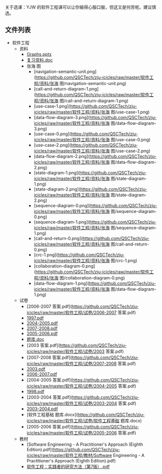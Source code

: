 关于选课：YJW 的软件工程课可以让你输得心服口服，但这又是何苦呢。建议慎选。


## 文件列表

- 软件工程
    - 资料
        - [Graphs.pptx](https://github.com/QSCTech/zju-icicles/raw/master/软件工程/资料/Graphs.pptx)
        - [复习资料.doc](https://github.com/QSCTech/zju-icicles/raw/master/软件工程/资料/复习资料.doc)
        - 张海 图
            - [navigation-semantic-unit.png](https://github.com/QSCTech/zju-icicles/raw/master/软件工程/资料/张海 图/navigation-semantic-unit.png)
            - [call-and-return-diagram-1.png](https://github.com/QSCTech/zju-icicles/raw/master/软件工程/资料/张海 图/call-and-return-diagram-1.png)
            - [use-case-1.png](https://github.com/QSCTech/zju-icicles/raw/master/软件工程/资料/张海 图/use-case-1.png)
            - [data-flow-diagram-3.png](https://github.com/QSCTech/zju-icicles/raw/master/软件工程/资料/张海 图/data-flow-diagram-3.png)
            - [use-case-0.png](https://github.com/QSCTech/zju-icicles/raw/master/软件工程/资料/张海 图/use-case-0.png)
            - [use-case-2.png](https://github.com/QSCTech/zju-icicles/raw/master/软件工程/资料/张海 图/use-case-2.png)
            - [data-flow-diagram-2.png](https://github.com/QSCTech/zju-icicles/raw/master/软件工程/资料/张海 图/data-flow-diagram-2.png)
            - [state-diagram-1.png](https://github.com/QSCTech/zju-icicles/raw/master/软件工程/资料/张海 图/state-diagram-1.png)
            - [state-diagram-2.png](https://github.com/QSCTech/zju-icicles/raw/master/软件工程/资料/张海 图/state-diagram-2.png)
            - [sequence-diagram-0.png](https://github.com/QSCTech/zju-icicles/raw/master/软件工程/资料/张海 图/sequence-diagram-0.png)
            - [sequence-diagram-1.png](https://github.com/QSCTech/zju-icicles/raw/master/软件工程/资料/张海 图/sequence-diagram-1.png)
            - [call-and-return-0.png](https://github.com/QSCTech/zju-icicles/raw/master/软件工程/资料/张海 图/call-and-return-0.png)
            - [crc-1.png](https://github.com/QSCTech/zju-icicles/raw/master/软件工程/资料/张海 图/crc-1.png)
            - [collaboration-diagram-0.png](https://github.com/QSCTech/zju-icicles/raw/master/软件工程/资料/张海 图/collaboration-diagram-0.png)
            - [data-flow-diagram-1.png](https://github.com/QSCTech/zju-icicles/raw/master/软件工程/资料/张海 图/data-flow-diagram-1.png)
    - 试卷
        - [2006-2007 答案.pdf](https://github.com/QSCTech/zju-icicles/raw/master/软件工程/试卷/2006-2007 答案.pdf)
        - [1997.pdf](https://github.com/QSCTech/zju-icicles/raw/master/软件工程/试卷/1997.pdf)
        - [2004-2005.pdf](https://github.com/QSCTech/zju-icicles/raw/master/软件工程/试卷/2004-2005.pdf)
        - [2007-2008.pdf](https://github.com/QSCTech/zju-icicles/raw/master/软件工程/试卷/2007-2008.pdf)
        - [2005-2006.pdf](https://github.com/QSCTech/zju-icicles/raw/master/软件工程/试卷/2005-2006.pdf)
        - [题库.doc](https://github.com/QSCTech/zju-icicles/raw/master/软件工程/试卷/题库.doc)
        - [2003 答案.pdf](https://github.com/QSCTech/zju-icicles/raw/master/软件工程/试卷/2003 答案.pdf)
        - [2007-2008 答案.pdf](https://github.com/QSCTech/zju-icicles/raw/master/软件工程/试卷/2007-2008 答案.pdf)
        - [2003.pdf](https://github.com/QSCTech/zju-icicles/raw/master/软件工程/试卷/2003.pdf)
        - [2006-2007.pdf](https://github.com/QSCTech/zju-icicles/raw/master/软件工程/试卷/2006-2007.pdf)
        - [2004-2005 答案.pdf](https://github.com/QSCTech/zju-icicles/raw/master/软件工程/试卷/2004-2005 答案.pdf)
        - [1998.pdf](https://github.com/QSCTech/zju-icicles/raw/master/软件工程/试卷/1998.pdf)
        - [2003-2004 答案.pdf](https://github.com/QSCTech/zju-icicles/raw/master/软件工程/试卷/2003-2004 答案.pdf)
        - [2003-2004.pdf](https://github.com/QSCTech/zju-icicles/raw/master/软件工程/试卷/2003-2004.pdf)
        - [软件工程基础 题库.docx](https://github.com/QSCTech/zju-icicles/raw/master/软件工程/试卷/软件工程基础 题库.docx)
        - [2005-2006 答案.pdf](https://github.com/QSCTech/zju-icicles/raw/master/软件工程/试卷/2005-2006 答案.pdf)
    - 教材
        - [Software Engineering - A Practitioner's Approach (Eighth Edition).pdf](https://github.com/QSCTech/zju-icicles/raw/master/软件工程/教材/Software Engineering - A Practitioner's Approach (Eighth Edition).pdf)
        - [软件工程：实践者的研究方法（第7版）.pdf](https://github.com/QSCTech/zju-icicles/raw/master/软件工程/教材/软件工程：实践者的研究方法（第7版）.pdf)
